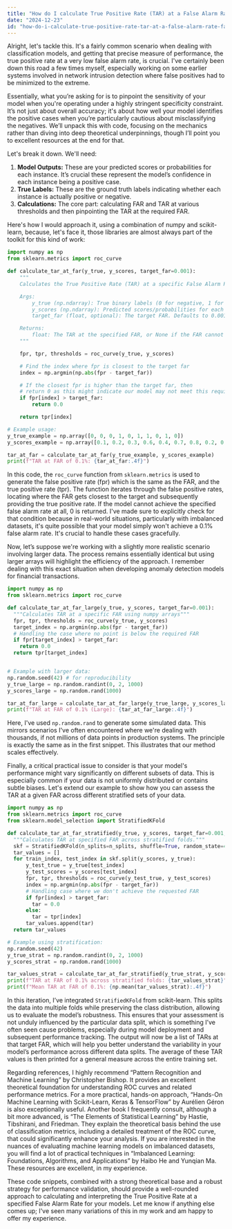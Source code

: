```yaml
---
title: "How do I calculate True Positive Rate (TAR) at a False Alarm Rate (FAR) of 0.1% in Python?"
date: "2024-12-23"
id: "how-do-i-calculate-true-positive-rate-tar-at-a-false-alarm-rate-far-of-01-in-python"
---
```


Alright, let's tackle this. It's a fairly common scenario when dealing with classification models, and getting that precise measure of performance, the true positive rate at a very low false alarm rate, is crucial. I've certainly been down this road a few times myself, especially working on some earlier systems involved in network intrusion detection where false positives had to be minimized to the extreme.

Essentially, what you’re asking for is to pinpoint the sensitivity of your model when you're operating under a highly stringent specificity constraint. It’s not just about overall accuracy; it's about how well your model identifies the positive cases when you’re particularly cautious about misclassifying the negatives. We’ll unpack this with code, focusing on the mechanics rather than diving into deep theoretical underpinnings, though I’ll point you to excellent resources at the end for that.

Let's break it down. We'll need:

1.  **Model Outputs:** These are your predicted scores or probabilities for each instance. It’s crucial these represent the model’s confidence in each instance being a positive case.
2.  **True Labels:** These are the ground truth labels indicating whether each instance is actually positive or negative.
3.  **Calculations:** The core part: calculating FAR and TAR at various thresholds and then pinpointing the TAR at the required FAR.

Here's how I would approach it, using a combination of numpy and scikit-learn, because, let's face it, those libraries are almost always part of the toolkit for this kind of work:

```python
import numpy as np
from sklearn.metrics import roc_curve

def calculate_tar_at_far(y_true, y_scores, target_far=0.001):
    """
    Calculates the True Positive Rate (TAR) at a specific False Alarm Rate (FAR).

    Args:
        y_true (np.ndarray): True binary labels (0 for negative, 1 for positive).
        y_scores (np.ndarray): Predicted scores/probabilities for each instance.
        target_far (float, optional): The target FAR. Defaults to 0.001 (0.1%).

    Returns:
        float: The TAR at the specified FAR, or None if the FAR cannot be reached.
    """

    fpr, tpr, thresholds = roc_curve(y_true, y_scores)

    # Find the index where fpr is closest to the target far
    index = np.argmin(np.abs(fpr - target_far))

    # If the closest fpr is higher than the target far, then
    # return 0 as this might indicate our model may not meet this requirement
    if fpr[index] > target_far:
        return 0.0

    return tpr[index]

# Example usage:
y_true_example = np.array([0, 0, 0, 1, 0, 1, 1, 0, 1, 0])
y_scores_example = np.array([0.1, 0.2, 0.3, 0.6, 0.4, 0.7, 0.8, 0.2, 0.9, 0.1])

tar_at_far = calculate_tar_at_far(y_true_example, y_scores_example)
print(f"TAR at FAR of 0.1%: {tar_at_far:.4f}")
```

In this code, the `roc_curve` function from `sklearn.metrics` is used to generate the false positive rate (fpr) which is the same as the FAR, and the true positive rate (tpr). The function iterates through the false positive rates, locating where the FAR gets closest to the target and subsequently providing the true positive rate. If the model cannot achieve the specified false alarm rate at all, 0 is returned. I've made sure to explicitly check for that condition because in real-world situations, particularly with imbalanced datasets, it's quite possible that your model simply won't achieve a 0.1% false alarm rate. It's crucial to handle these cases gracefully.

Now, let’s suppose we're working with a slightly more realistic scenario involving larger data. The process remains essentially identical but using larger arrays will highlight the efficiency of the approach. I remember dealing with this exact situation when developing anomaly detection models for financial transactions.

```python
import numpy as np
from sklearn.metrics import roc_curve

def calculate_tar_at_far_large(y_true, y_scores, target_far=0.001):
  """Calculates TAR at a specific FAR using numpy arrays"""
  fpr, tpr, thresholds = roc_curve(y_true, y_scores)
  target_index = np.argmin(np.abs(fpr - target_far))
  # Handling the case where no point is below the required FAR
  if fpr[target_index] > target_far:
    return 0.0
  return tpr[target_index]


# Example with larger data:
np.random.seed(42) # for reproducibility
y_true_large = np.random.randint(0, 2, 1000)
y_scores_large = np.random.rand(1000)

tar_at_far_large = calculate_tar_at_far_large(y_true_large, y_scores_large)
print(f"TAR at FAR of 0.1% (Large): {tar_at_far_large:.4f}")
```

Here, I've used `np.random.rand` to generate some simulated data. This mirrors scenarios I've often encountered where we're dealing with thousands, if not millions of data points in production systems. The principle is exactly the same as in the first snippet. This illustrates that our method scales effectively.

Finally, a critical practical issue to consider is that your model's performance might vary significantly on different subsets of data. This is especially common if your data is not uniformly distributed or contains subtle biases. Let's extend our example to show how you can assess the TAR at a given FAR across different stratified sets of your data.

```python
import numpy as np
from sklearn.metrics import roc_curve
from sklearn.model_selection import StratifiedKFold

def calculate_tar_at_far_stratified(y_true, y_scores, target_far=0.001, n_splits=5):
  """Calculates TAR at specified FAR across stratified folds."""
  skf = StratifiedKFold(n_splits=n_splits, shuffle=True, random_state=42)
  tar_values = []
  for train_index, test_index in skf.split(y_scores, y_true):
      y_test_true = y_true[test_index]
      y_test_scores = y_scores[test_index]
      fpr, tpr, thresholds = roc_curve(y_test_true, y_test_scores)
      index = np.argmin(np.abs(fpr - target_far))
      # Handling case where we don't achieve the requested FAR
      if fpr[index] > target_far:
        tar = 0.0
      else:
        tar = tpr[index]
      tar_values.append(tar)
  return tar_values

# Example using stratification:
np.random.seed(42)
y_true_strat = np.random.randint(0, 2, 1000)
y_scores_strat = np.random.rand(1000)

tar_values_strat = calculate_tar_at_far_stratified(y_true_strat, y_scores_strat)
print(f"TAR at FAR of 0.1% across stratified folds: {tar_values_strat}")
print(f"Mean TAR at FAR of 0.1%: {np.mean(tar_values_strat):.4f}")
```

In this iteration, I’ve integrated `StratifiedKFold` from scikit-learn. This splits the data into multiple folds while preserving the class distribution, allowing us to evaluate the model’s robustness. This ensures that your assessment is not unduly influenced by the particular data split, which is something I’ve often seen cause problems, especially during model deployment and subsequent performance tracking. The output will now be a list of TARs at that target FAR, which will help you better understand the variability in your model’s performance across different data splits. The average of these TAR values is then printed for a general measure across the entire training set.

Regarding references, I highly recommend “Pattern Recognition and Machine Learning” by Christopher Bishop. It provides an excellent theoretical foundation for understanding ROC curves and related performance metrics. For a more practical, hands-on approach, “Hands-On Machine Learning with Scikit-Learn, Keras & TensorFlow” by Aurélien Géron is also exceptionally useful. Another book I frequently consult, although a bit more advanced, is “The Elements of Statistical Learning” by Hastie, Tibshirani, and Friedman. They explain the theoretical basis behind the use of classification metrics, including a detailed treatment of the ROC curve, that could significantly enhance your analysis. If you are interested in the nuances of evaluating machine learning models on imbalanced datasets, you will find a lot of practical techniques in “Imbalanced Learning: Foundations, Algorithms, and Applications” by Haibo He and Yunqian Ma. These resources are excellent, in my experience.

These code snippets, combined with a strong theoretical base and a robust strategy for performance validation, should provide a well-rounded approach to calculating and interpreting the True Positive Rate at a specified False Alarm Rate for your models. Let me know if anything else comes up; I've seen many variations of this in my work and am happy to offer my experience.
